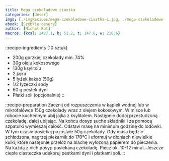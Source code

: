 ```yaml
---
title: Mega czekoladowe ciastka
categories: [deser]
imgs: [./imgRecipes/mega-czekoladowe-ciastka-1.jpg, ./mega-czekoladowe-ciastka-2.jpg]
ebook: [Szybkie desery]
author: [Michał Kot]
macros: {kcal: 2427.1, b: 51.2, t: 147.6, w: 218.6}
---
```


::recipe-ingredients
(10 sztuk)
- 200g gorzkiej czekolady min. 74%
- 30g oleju kokosowego
- 130g ksylitolu
- 2 jajka
- 5 łyżek kakao (50g)
- 1/2 łyżeczki sody
- 60 g pestek dyni
- Płatki soli (opcjonalnie)
::

::recipe-preparation
Zacznij od rozpuszczenia w kąpieli wodnej lub w mikrofalówce 150g czekolady wraz z olejem kokosowym. W misce lub robocie kuchennym ubij jajka z ksylitolem. Następnie dodaj przestudzoną czekoladę, dalej ubijając. Na końcu dosyp suche składniki i za pomocą szpatułki wymieszaj całość. Odstaw masę na minimum godzinę do lodówki. W tym czasie posiekaj pozostałe 50g czekolady. Gdy masa będzie schłodzona, nagrzej piekarnik do 170°C i uformuj w dłoniach niewielkie kulki, które następnie przełóż na blachę wyłożoną papierem do pieczenia. Na każdą z nich posyp posiekaną czekoladę. Piecz ok. 10-12 minut. Jeszcze ciepłe ciasteczka udekoruj pestkami dyni i płatkami soli.
::